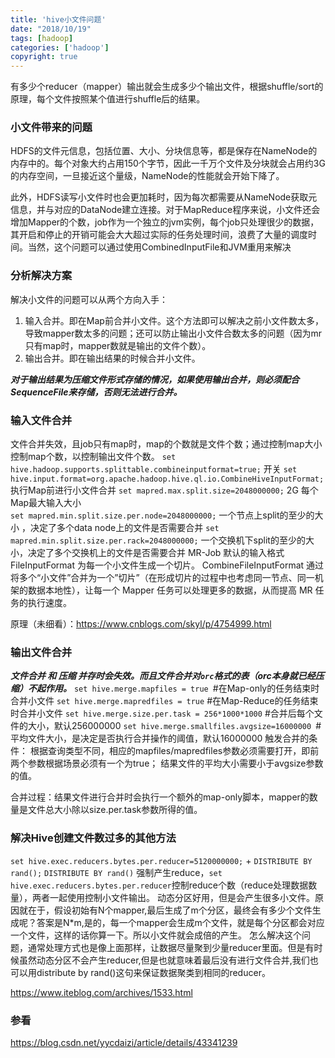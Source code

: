 ```yaml
---
title: 'hive小文件问题'
date: "2018/10/19"
tags: [hadoop]
categories: ['hadoop']
copyright: true
---
```

有多少个reducer（mapper）输出就会生成多少个输出文件，根据shuffle/sort的原理，每个文件按照某个值进行shuffle后的结果。
### 小文件带来的问题
HDFS的文件元信息，包括位置、大小、分块信息等，都是保存在NameNode的内存中的。每个对象大约占用150个字节，因此一千万个文件及分块就会占用约3G的内存空间，一旦接近这个量级，NameNode的性能就会开始下降了。

此外，HDFS读写小文件时也会更加耗时，因为每次都需要从NameNode获取元信息，并与对应的DataNode建立连接。对于MapReduce程序来说，小文件还会增加Mapper的个数，job作为一个独立的jvm实例，每个job只处理很少的数据，其开启和停止的开销可能会大大超过实际的任务处理时间，浪费了大量的调度时间。当然，这个问题可以通过使用CombinedInputFile和JVM重用来解决

### 分析解决方案
解决小文件的问题可以从两个方向入手：
1. 输入合并。即在Map前合并小文件。这个方法即可以解决之前小文件数太多，导致mapper数太多的问题；还可以防止输出小文件合数太多的问题（因为mr只有map时，mapper数就是输出的文件个数）。
2. 输出合并。即在输出结果的时候合并小文件。

**_对于输出结果为压缩文件形式存储的情况，如果使用输出合并，则必须配合SequenceFile来存储，否则无法进行合并。_**

### 输入文件合并
文件合并失效，且job只有map时，map的个数就是文件个数；通过控制map大小控制map个数，以控制输出文件个数。
`set hive.hadoop.supports.splittable.combineinputformat=true;` 开关
`set hive.input.format=org.apache.hadoop.hive.ql.io.CombineHiveInputFormat;` 执行Map前进行小文件合并
`set mapred.max.split.size=2048000000;` 2G 每个Map最大输入大小  
`set mapred.min.split.size.per.node=2048000000;` 一个节点上split的至少的大小 ，决定了多个data node上的文件是否需要合并
`set mapred.min.split.size.per.rack=2048000000;` 一个交换机下split的至少的大小，决定了多个交换机上的文件是否需要合并
MR-Job 默认的输入格式 FileInputFormat 为每一个小文件生成一个切片。
CombineFileInputFormat 通过将多个“小文件”合并为一个”切片”（在形成切片的过程中也考虑同一节点、同一机架的数据本地性），让每一个 Mapper 任务可以处理更多的数据，从而提高 MR 任务的执行速度。

原理（未细看）：https://www.cnblogs.com/skyl/p/4754999.html
### 输出文件合并
**_文件合并 和 压缩 并存时会失效。而且文件合并对`orc`格式的表（orc本身就已经压缩）不起作用。_**
`set hive.merge.mapfiles = true `#在Map-only的任务结束时合并小文件
`set hive.merge.mapredfiles = true` #在Map-Reduce的任务结束时合并小文件
`set hive.merge.size.per.task = 256*1000*1000` #合并后每个文件的大小，默认256000000
`set hive.merge.smallfiles.avgsize=16000000 `#平均文件大小，是决定是否执行合并操作的阈值，默认16000000
触发合并的条件：
根据查询类型不同，相应的mapfiles/mapredfiles参数必须需要打开，即前两个参数根据场景必须有一个为true；
结果文件的平均大小需要小于avgsize参数的值。

合并过程：结果文件进行合并时会执行一个额外的map-only脚本，mapper的数量是文件总大小除以size.per.task参数所得的值。
### 解决Hive创建文件数过多的其他方法
`set hive.exec.reducers.bytes.per.reducer=5120000000;` + `DISTRIBUTE BY rand();`
`DISTRIBUTE BY rand()` 强制产生reduce，`set hive.exec.reducers.bytes.per.reducer`控制reduce个数（reduce处理数据数量），两者一起使用控制小文件输出。
动态分区好用，但是会产生很多小文件。原因就在于，假设初始有N个mapper,最后生成了m个分区，最终会有多少个文件生成呢？答案是N*m,是的，每一个mapper会生成m个文件，就是每个分区都会对应一个文件，这样的话你算一下。所以小文件就会成倍的产生。
怎么解决这个问题，通常处理方式也是像上面那样，让数据尽量聚到少量reducer里面。但是有时候虽然动态分区不会产生reducer,但是也就意味着最后没有进行文件合并,我们也可以用distribute by rand()这句来保证数据聚类到相同的reducer。

https://www.iteblog.com/archives/1533.html


### 参看
https://blog.csdn.net/yycdaizi/article/details/43341239
